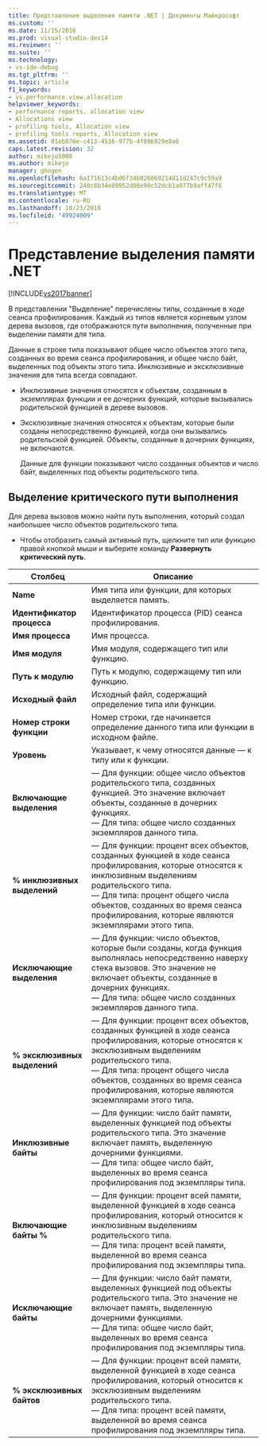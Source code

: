 ```yaml
---
title: Представление выделения памяти .NET | Документы Майкрософт
ms.custom: ''
ms.date: 11/15/2016
ms.prod: visual-studio-dev14
ms.reviewer: ''
ms.suite: ''
ms.technology:
- vs-ide-debug
ms.tgt_pltfrm: ''
ms.topic: article
f1_keywords:
- vs.performance.view.allocation
helpviewer_keywords:
- performance reports, allocation view
- Allocations view
- profiling tools, Allocation view
- profiling tools reports, Allocation view
ms.assetid: 01eb876e-c413-4516-977b-4f896929e8a6
caps.latest.revision: 32
author: mikejo5000
ms.author: mikejo
manager: ghogen
ms.openlocfilehash: 6a171613c4bd6f34b826869214d11d247c9c59a9
ms.sourcegitcommit: 240c8b34e80952d00e90c52dcb1a077b9aff47f6
ms.translationtype: MT
ms.contentlocale: ru-RU
ms.lasthandoff: 10/23/2018
ms.locfileid: "49924009"
---
```

# <a name="net-memory-allocations-view"></a>Представление выделения памяти .NET
[!INCLUDE[vs2017banner](../includes/vs2017banner.md)]

В представлении "Выделение" перечислены типы, созданные в ходе сеанса профилирования. Каждый из типов является корневым узлом дерева вызовов, где отображаются пути выполнения, полученные при выделении памяти для типа.  
  
 Данные в строке типа показывают общее число объектов этого типа, созданных во время сеанса профилирования, и общее число байт, выделенных под объекты этого типа. Инклюзивные и эксклюзивные значения для типа всегда совпадают.  
  
- Инклюзивные значения относятся к объектам, созданным в экземплярах функции и ее дочерних функций, которые вызывались родительской функцией в дереве вызовов.  
  
- Эксклюзивные значения относятся к объектам, которые были созданы непосредственно функцией, когда они вызывались родительской функцией. Объекты, созданные в дочерних функциях, не включаются.  
  
  Данные для функции показывают число созданных объектов и число байт, выделенных под объекты родительского типа.  
  
## <a name="highlighting-the-execution-hot-path"></a>Выделение критического пути выполнения  
 Для дерева вызовов можно найти путь выполнения, который создал наибольшее число объектов родительского типа.  
  
-   Чтобы отобразить самый активный путь, щелкните тип или функцию правой кнопкой мыши и выберите команду **Развернуть критический путь**.  
  
|Столбец|Описание|  
|------------|-----------------|  
|**Name**|Имя типа или функции, для которых выделяется память.|  
|**Идентификатор процесса**|Идентификатор процесса (PID) сеанса профилирования.|  
|**Имя процесса**|Имя процесса.|  
|**Имя модуля**|Имя модуля, содержащего тип или функцию.|  
|**Путь к модулю**|Путь к модулю, содержащему тип или функцию.|  
|**Исходный файл**|Исходный файл, содержащий определение типа или функции.|  
|**Номер строки функции**|Номер строки, где начинается определение данного типа или функции в исходном файле.|  
|**Уровень**|Указывает, к чему относятся данные — к типу или к функции.|  
|**Включающие выделения**|— Для функции: общее число объектов родительского типа, созданных функцией. Это значение включает объекты, созданные в дочерних функциях.<br />— Для типа: общее число созданных экземпляров данного типа.|  
|**% инклюзивных выделений**|— Для функции: процент всех объектов, созданных функцией в ходе сеанса профилирования, которые относятся к инклюзивным выделениям родительского типа.<br />— Для типа: процент общего числа объектов, созданных во время сеанса профилирования, которые являются экземплярами этого типа.|  
|**Исключающие выделения**|— Для функции: число объектов, которые были созданы, когда функция выполнялась непосредственно наверху стека вызовов. Это значение не включает объекты, созданные в дочерних функциях.<br />— Для типа: общее число созданных экземпляров данного типа.|  
|**% эксклюзивных выделений**|— Для функции: процент всех объектов, созданных функцией в ходе сеанса профилирования, которые относятся к эксклюзивным выделениям родительского типа.<br />— Для типа: процент общего числа объектов, созданных во время сеанса профилирования, которые являются экземплярами этого типа.|  
|**Инклюзивные байты**|— Для функции: число байт памяти, выделенных функцией под объекты родительского типа. Это значение включает память, выделенную дочерними функциями.<br />— Для типа: общее число байт, выделенных во время сеанса профилирования под экземпляры типа.|  
|**Включающие байты %**|— Для функции: процент всей памяти, выделенной функцией в ходе сеанса профилирования, который относится к инклюзивным выделениям родительского типа.<br />— Для типа: процент всей памяти, выделенной во время сеанса профилирования под экземпляры типа.|  
|**Исключающие байты**|— Для функции: число байт памяти, выделенных функцией под объекты родительского типа. Это значение не включает память, выделенную дочерними функциями.<br />— Для типа: общее число байт, выделенных во время сеанса профилирования под экземпляры типа.|  
|**% эксклюзивных байтов**|— Для функции: процент всей памяти, выделенной функцией в ходе сеанса профилирования, который относится к эксклюзивным выделениям родительского типа.<br />— Для типа: процент всей памяти, выделенной во время сеанса профилирования под экземпляры типа.|



